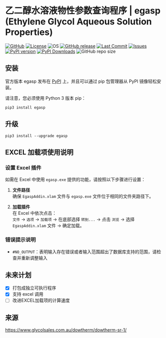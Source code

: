 <!--
 *  =======================================================================
 *  ····Y88b···d88P················888b·····d888·d8b·······················
 *  ·····Y88b·d88P·················8888b···d8888·Y8P·······················
 *  ······Y88o88P··················88888b·d88888···························
 *  ·······Y888P··8888b···88888b···888Y88888P888·888·88888b·····d88b·······
 *  ········888······"88b·888·"88b·888·Y888P·888·888·888·"88b·d88P"88b·····
 *  ········888···d888888·888··888·888··Y8P··888·888·888··888·888··888·····
 *  ········888··888··888·888··888·888···"···888·888·888··888·Y88b·888·····
 *  ········888··"Y888888·888··888·888·······888·888·888··888··"Y88888·····
 *  ·······························································888·····
 *  ··························································Y8b·d88P·····
 *  ···························································"Y88P"······
 *  =======================================================================
 * 
 *  -----------------------------------------------------------------------
 * Author       : 焱铭
 * Date         : 2025-04-22 10:43:55 +0800
 * LastEditTime : 2025-05-06 14:31:11 +0800
 * Github       : https://github.com/YanMing-lxb/
 * FilePath     : /egasp/README.md
 * Description  : 
 *  -----------------------------------------------------------------------
 -->

# 乙二醇水溶液物性参数查询程序 | egasp (Ethylene Glycol Aqueous Solution Properties)

[![GitHub](https://img.shields.io/badge/Github-EGASP-000000.svg)](https://github.com/YanMing-lxb/egasp) [![License](https://img.shields.io/badge/license-GPLv3-aff)](https://www.latex-project.org/lppl/) ![OS](https://img.shields.io/badge/OS-Linux%2C%20Win%2C%20Mac-pink.svg) [![GitHub release](https://img.shields.io/github/release/YanMing-lxb/egasp.svg?color=blueviolet&label=version&style=popout)](https://github.com/YanMing-lxb/egasp/releases/latest) [![Last Commit](https://img.shields.io/github/last-commit/YanMing-lxb/egasp)](https://github.com/YanMing-lxb/egasp/zipball/master) [![Issues](https://img.shields.io/github/issues/YanMing-lxb/egasp)](https://github.com/YanMing-lxb/egasp/issues) [![PyPI version](https://img.shields.io/pypi/v/egasp.svg)](https://pypi.python.org/pypi/egasp/) [![PyPI Downloads](https://img.shields.io/pypi/dm/egasp.svg?label=PyPI%20downloads)](https://pypi.org/project/egasp/) ![GitHub repo size](https://img.shields.io/github/repo-size/YanMing-lxb/egasp)

## 安装

官方版本 egasp 发布在 [PyPI](https://pypi.org/project/egasp/) 上，并且可以通过 pip 包管理器从 PyPI 镜像轻松安装。

请注意，您必须使用 Python 3 版本 pip：

```
pip3 install egasp
```

## 升级

```
pip3 install --upgrade egasp
```

## EXCEL 加载项使用说明

### 设置 Excel 插件

如需在 Excel 中使用 `egasp.exe` 提供的功能，请按照以下步骤进行设置：

1. **文件路径**  
   确保 `EgaspAddin.xlam` 文件与 `egasp.exe` 文件位于相同的文件夹路径下。

2. **加载插件**  
   在 Excel 中依次点击：  
   `文件` → `选项` → `加载项` → 在底部选择 `转到...` → 点击 `浏览` → 选择 `EgaspAddin.xlam` 文件 → 确定加载。

### 错误提示说明

- `#NO_OUTPUT`：表明输入存在错误或者输入范围超出了数据库支持的范围，请检查并重新调整输入

## 未来计划

- [X] 打包成独立可执行程序
- [X] 支持 excel 调用
- [ ] 改进EXCEL加载项的计算速度

## 来源

https://www.glycolsales.com.au/dowtherm/dowtherm-sr-1/
